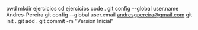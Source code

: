 pwd
mkdir ejercicios
cd ejercicios
code .
git config --global user.name Andres-Pereira
git config --global user.email andresgpereira@gmail.com
git init .
git add . 
git commit -m "Version Inicial"
